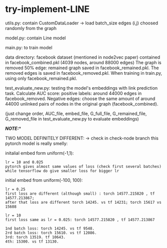 # try-implement-LINE

utils.py: contain CustomDataLoader -> load batch_size edges (i,j) choosed randomly from the graph

model.py: contain Line model

main.py: to train model

data directory: facebook dataset (mentioned in node2vec paper) contained in facebook_combined.pkl (4039 nodes, around 88000 edges)
The graph is removed 50% edge: remained graph saved in facebook_remained.pkl.
The removed edges is saved in facebook_removed.pkl.
When training in train.py, using only facebook_remained.pkl.

test_evaluate_new.py: testing the model's embeddings with link prediction task. 
Calculate AUC score: positive labels: around 44000 edges in facebook_removed.
Negative edges: choose the same amount of around 44000 unlinked pairs of nodes in the original graph (facebook_combined).

(just change order, AUC_file, embed_file, G_full_file, G_remained_file, G_removed_file in test_evaluate_new.py to evaluate embeddings)


***********NOTE:************

TWO MODEL DEFINITELY DIFFERENT:  -> check in check-node branch
this pytorch model is really smelly:

initalial embed form uniform(-1,1): 

    lr = 10 and 0.025
    pytorch gives almost same values of loss (check first several batches)
    while tensorflow do give smaller loss for bigger lr

initial embed from uniform(-100, 100):

    lr = 0.25 
    first loss are different (although small) : torch 14577.215820 , tf 14577.213867;
    after that loss are different torch 14245. vs tf 14231; torch 15617 vs 15608
 
    lr = 10
    first loss same as lr = 0.025: torch 14577.215820 , tf 14577.213867
    
    1nd batch loss: torch 14245. vs tf 9548.
    2rd batch loss: torch 15610. vs tf 12086.
    3rd: torch 13519. tf 10643.
    4th: 15300. vs tf 13130.
